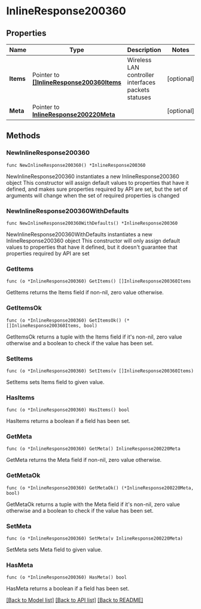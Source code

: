 # InlineResponse200360

## Properties

Name | Type | Description | Notes
------------ | ------------- | ------------- | -------------
**Items** | Pointer to [**[]InlineResponse200360Items**](InlineResponse200360Items.md) | Wireless LAN controller interfaces packets statuses | [optional] 
**Meta** | Pointer to [**InlineResponse200220Meta**](InlineResponse200220Meta.md) |  | [optional] 

## Methods

### NewInlineResponse200360

`func NewInlineResponse200360() *InlineResponse200360`

NewInlineResponse200360 instantiates a new InlineResponse200360 object
This constructor will assign default values to properties that have it defined,
and makes sure properties required by API are set, but the set of arguments
will change when the set of required properties is changed

### NewInlineResponse200360WithDefaults

`func NewInlineResponse200360WithDefaults() *InlineResponse200360`

NewInlineResponse200360WithDefaults instantiates a new InlineResponse200360 object
This constructor will only assign default values to properties that have it defined,
but it doesn't guarantee that properties required by API are set

### GetItems

`func (o *InlineResponse200360) GetItems() []InlineResponse200360Items`

GetItems returns the Items field if non-nil, zero value otherwise.

### GetItemsOk

`func (o *InlineResponse200360) GetItemsOk() (*[]InlineResponse200360Items, bool)`

GetItemsOk returns a tuple with the Items field if it's non-nil, zero value otherwise
and a boolean to check if the value has been set.

### SetItems

`func (o *InlineResponse200360) SetItems(v []InlineResponse200360Items)`

SetItems sets Items field to given value.

### HasItems

`func (o *InlineResponse200360) HasItems() bool`

HasItems returns a boolean if a field has been set.

### GetMeta

`func (o *InlineResponse200360) GetMeta() InlineResponse200220Meta`

GetMeta returns the Meta field if non-nil, zero value otherwise.

### GetMetaOk

`func (o *InlineResponse200360) GetMetaOk() (*InlineResponse200220Meta, bool)`

GetMetaOk returns a tuple with the Meta field if it's non-nil, zero value otherwise
and a boolean to check if the value has been set.

### SetMeta

`func (o *InlineResponse200360) SetMeta(v InlineResponse200220Meta)`

SetMeta sets Meta field to given value.

### HasMeta

`func (o *InlineResponse200360) HasMeta() bool`

HasMeta returns a boolean if a field has been set.


[[Back to Model list]](../README.md#documentation-for-models) [[Back to API list]](../README.md#documentation-for-api-endpoints) [[Back to README]](../README.md)


